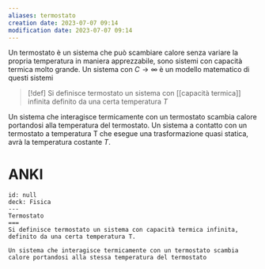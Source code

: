 ```yaml
---
aliases: termostato
creation date: 2023-07-07 09:14
modification date: 2023-07-07 09:14
---
```


Un termostato è un sistema che può scambiare calore senza variare la propria temperatura in maniera apprezzabile, sono sistemi con capacità termica molto grande.
Un sistema con $C \to \infty$ è un modello matematico di questi sistemi

>[!def]
>Si definisce termostato un sistema con [[capacità termica]] infinita definito da una certa temperatura $T$

Un sistema che interagisce termicamente con un termostato scambia calore portandosi alla temperatura del termostato.
Un sistema a contatto con un termostato a temperatura T che esegue una trasformazione quasi statica, avrà la temperatura costante $T$.

# ANKI

```anki
id: null
deck: Fisica
---
Termostato
===
Si definisce termostato un sistema con capacità termica infinita, definito da una certa temperatura T.

Un sistema che interagisce termicamente con un termostato scambia calore portandosi alla stessa temperatura del termostato
```
